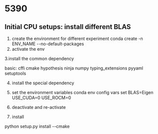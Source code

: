 # 5390

## Initial CPU setups: install different BLAS

1. create the environment for different experiment
conda create -n ENV_NAME --no-default-packages
2. activate the env

3.install the common dependency

basic:
cffi cmake hypothesis ninja numpy  typing_extensions pyyaml setuptools

4. install the special dependency

5. set the environment variables
conda env config vars set
BLAS=Eigen
USE_CUDA=0
USE_ROCM=0

6. deactivate and re-activate

7. install

python setup.py install --cmake
